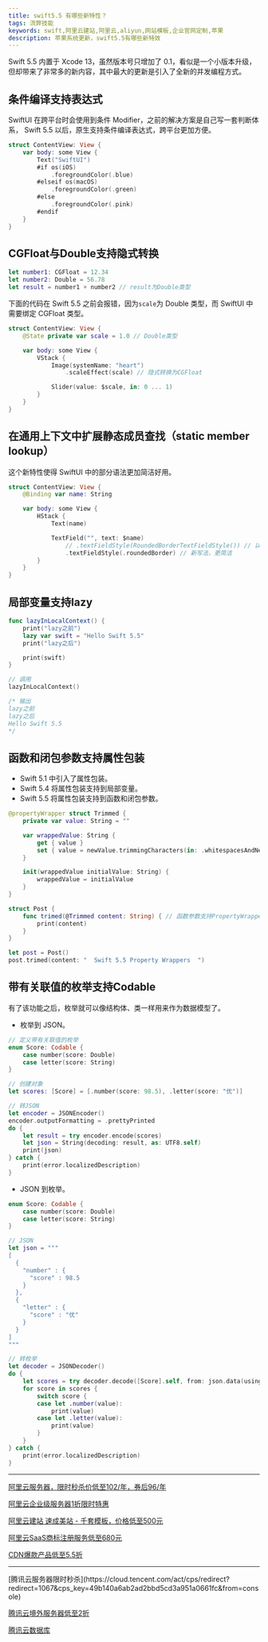 ```yaml
---
title: swift5.5 有哪些新特性？
tags: 流弊技能
keywords: swift,阿里云建站,阿里云,aliyun,网站模板,企业官网定制,苹果
description: 苹果系统更新，swift5.5有哪些新特效
---
```


Swift 5.5 内置于 Xcode 13，虽然版本号只增加了 0.1，看似是一个小版本升级，但却带来了非常多的新内容，其中最大的更新是引入了全新的并发编程方式。

## 条件编译支持表达式

SwiftUI 在跨平台时会使用到条件 Modifier，之前的解决方案是自己写一套判断体系， Swift 5.5 以后，原生支持条件编译表达式，跨平台更加方便。

```swift
struct ContentView: View {
    var body: some View {
        Text("SwiftUI")
        #if os(iOS) 
            .foregroundColor(.blue)
        #elseif os(macOS)
            .foregroundColor(.green)
        #else
            .foregroundColor(.pink)
        #endif
    }
}
```

## CGFloat与Double支持隐式转换

```swift
let number1: CGFloat = 12.34
let number2: Double = 56.78
let result = number1 + number2 // result为Double类型
```

下面的代码在 Swift 5.5 之前会报错，因为`scale`为 Double 类型，而 SwiftUI 中需要绑定 CGFloat 类型。

```swift
struct ContentView: View {
    @State private var scale = 1.0 // Double类型

    var body: some View {
        VStack {
            Image(systemName: "heart")
                .scaleEffect(scale) // 隐式转换为CGFloat

            Slider(value: $scale, in: 0 ... 1)
        }
    }
}
```

## 在通用上下文中扩展静态成员查找（static member lookup）

这个新特性使得 SwiftUI 中的部分语法更加简洁好用。

```swift
struct ContentView: View {
    @Binding var name: String

    var body: some View {
        HStack {
            Text(name)

            TextField("", text: $name)
                // .textFieldStyle(RoundedBorderTextFieldStyle()) // 以前写法
                .textFieldStyle(.roundedBorder) // 新写法，更简洁
        }
    }
}
```

## 局部变量支持lazy

```swift
func lazyInLocalContext() {
    print("lazy之前")
    lazy var swift = "Hello Swift 5.5"
    print("lazy之后")

    print(swift)
}

// 调用
lazyInLocalContext()

/* 输出
lazy之前
lazy之后
Hello Swift 5.5
*/
```

## 函数和闭包参数支持属性包装

- Swift 5.1 中引入了属性包装。
- Swift 5.4 将属性包装支持到局部变量。
- Swift 5.5 将属性包装支持到函数和闭包参数。

```swift
@propertyWrapper struct Trimmed {
    private var value: String = ""

    var wrappedValue: String {
        get { value }
        set { value = newValue.trimmingCharacters(in: .whitespacesAndNewlines) }
    }

    init(wrappedValue initialValue: String) {
        wrappedValue = initialValue
    }
}

struct Post {
    func trimed(@Trimmed content: String) { // 函数参数支持PropertyWrapper
        print(content)
    }
}

let post = Post()
post.trimed(content: "  Swift 5.5 Property Wrappers  ")
```

## 带有关联值的枚举支持Codable

有了该功能之后，枚举就可以像结构体、类一样用来作为数据模型了。

- 枚举到 JSON。

```swift
// 定义带有关联值的枚举
enum Score: Codable {
    case number(score: Double)
    case letter(score: String)
}

// 创建对象
let scores: [Score] = [.number(score: 98.5), .letter(score: "优")]

// 转JSON
let encoder = JSONEncoder()
encoder.outputFormatting = .prettyPrinted
do {
    let result = try encoder.encode(scores)
    let json = String(decoding: result, as: UTF8.self)
    print(json)
} catch {
    print(error.localizedDescription)
}
```

- JSON 到枚举。

```swift
enum Score: Codable {
    case number(score: Double)
    case letter(score: String)
}

// JSON
let json = """
[
  {
    "number" : {
      "score" : 98.5
    }
  },
  {
    "letter" : {
      "score" : "优"
    }
  }
]
"""

// 转枚举
let decoder = JSONDecoder()
do {
    let scores = try decoder.decode([Score].self, from: json.data(using: .utf8)!)
    for score in scores {
        switch score {
        case let .number(value):
            print(value)
        case let .letter(value):
            print(value)
        }
    }
} catch {
    print(error.localizedDescription)
}
```

---
[阿里云服务器，限时秒杀价低至102/年，券后96/年](https://www.aliyun.com/minisite/goods?source=5176.11533457&userCode=j6bryttg)

[阿里云企业级服务器1折限时特惠](https://promotion.aliyun.com/ntms/act/enterprise-discount.html?source=5176.11533457&userCode=j6bryttg)

[阿里云建站 速成美站 - 千套模板，价格低至500元](https://ac.aliyun.com/application/webdesign/sumei?source=5176.11533457&userCode=j6bryttg)

[阿里云SaaS商标注册服务低至680元](https://tm.aliyun.com/?userCode=j6bryttg&source=5176.11533457&userCode=j6bryttg)

[CDN爆款产品低至5.5折](https://yqh.aliyun.com/live/cdncarnival?userCode=j6bryttg&source=5176.11533457&userCode=j6bryttg)
<hr>
[腾讯云服务器限时秒杀](https://cloud.tencent.com/act/cps/redirect?redirect=1067&cps_key=49b140a6ab2ad2bbd5cd3a951a0661fc&from=console)

[腾讯云境外服务器低至2折](https://cloud.tencent.com/act/cps/redirect?redirect=1001&cps_key=49b140a6ab2ad2bbd5cd3a951a0661fc&from=console)

[腾讯云数据库](https://cloud.tencent.com/act/cps/redirect?redirect=1003&cps_key=49b140a6ab2ad2bbd5cd3a951a0661fc&from=console)
